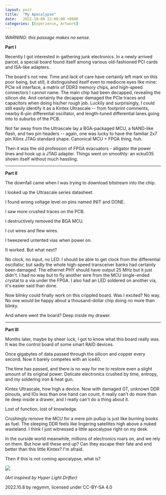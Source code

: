 ```yaml
---
layout:	post
title:	"My Apocalypse"
date:	2022-10-08 22:00:00 +0800
categories: [Experience, Artwork]
---
```

*WARNING: this passage makes no sense.*

**Part I**

Recently I got interested in gathering junk electronics. In a newly arrived parcel, a special board found itself among various old-fashioned PCI cards and ISA-like adapters. 

The board's not new. Time and lack of care have certainly left mark on this poor being, but still, it distinguished itself even to mediocre eyes like mine: PCIe x4 interface, a matrix of DDR3 memory chips, and high-speed connectors I cannot name. The main chip had been decapped, revealing the silicon die. And certainly the decapper damaged the PCIe traces and capacitors when doing his/her rough job. Luckily and surprisingly, I could still easily identify it as a Kintex Ultrascale -- from footprint comments, nearby 6-pin differential oscillator, and length-tuned differential lanes going into to suburbs of the PCB. 

Not far away from the Ultrascale lay a BGA-packaged MCU, a NAND-like flash, and two pin headers -- again, one was lucky to have the familiar 2x7 pin Xilinx JTAG standard shape. Canonical MCU + FPGA thing, huh. 

Then it was the old profession of FPGA evacuators - alligator the power lines and hook up a JTAG adapter. Things went on smoothly: an xcku035 shown itself without much hassling. 

---

**Part II**

The downfall came when I was trying to download bitstream into the chip. 

I looked up the Ultrascale series datasheet. 

I found wrong voltage level on pins named INIT and DONE. 

I saw more crushed traces on the PCB. 

I destructively removed the BGA MCU. 

I cut wires and flew wires. 

I tweezered untented vias when power on. 

It worked. But what next?

No clock, no input, no LED. I should be able to get clock from the differential oscillator, but sadly the whole high-speed transceiver banks had certainly been damaged. The ethernet PHY should have output 25 MHz but it just didn't. I had no way but to fly another wire from the MCU single-ended crystal to a via under the FPGA. I also had an LED soldered on another via, it's easier said than done. 

Now blinky could finally work on this crippled board. Was I excited? No way. No one would be happy about a thousand-dollar chip doing no more than blinky. 

And where went the board? Deep inside my drawer. 

---

**Part III**

Months later, maybe by sheer luck, I got to know what this board really was. It was the control board of some smart RAID devices. 

Once gigabytes of data passed through the silicon and copper every second. Now it barely competes with an ice40. 

The time has passed, and there is no way for me to restore even a slight amount of its original power. Delicate electronics crushed by time, entropy, and my soldering iron & heat gun. 

Kintex Ultrascale, how high a device. Now with damaged GT, unknown DDR pinouts, and IOs less than one hand can count, it really can't do more than lie deep inside a drawer, and I really can't do a thing about it. 

Lost of function, lost of knowledge. 

Crushingly remove the MCU for a mere pin pullup is just like burning books as fuel. The sleeping DDR feels like lingering satellites high above a nuked wasteland. I think I just witnessed a little apocalypse right on my desk. 

In the ourside world meanwhile, millions of electronics roars on, and we rely on them. But how will these end up? Can they escape their fate and end better than this little Kintex? I'm afraid. 

Then if this is not coming apocalypse, what is?

![](/MyBlog/images/my-apocalypse.png)

*(Art inspired by Hyper Light Drifter)*

2022.10.8 by regymm, licensed under CC-BY-SA 4.0

